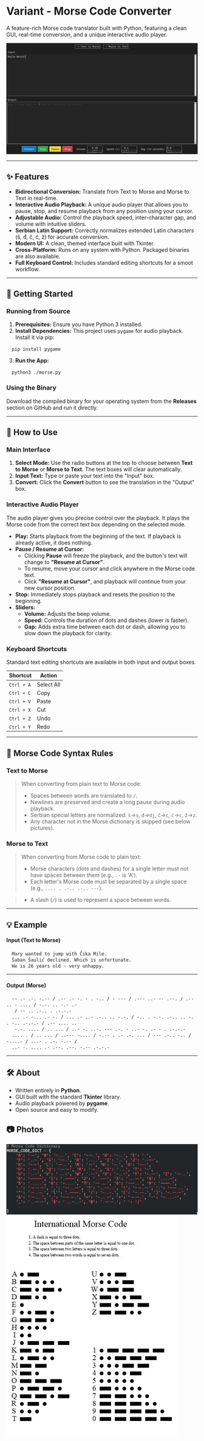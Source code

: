 # Variant - Morse Code Converter
 
   A feature-rich Morse code translator built with Python, featuring a clean GUI,
   real-time conversion, and a unique interactive audio player.
   
   ![Morse Code Sample](/Morse-Code/morseappsample.png "Sample Morse Code")
   
   ---
   
   ## ✨ Features
   
   *   **Bidirectional Conversion:** Translate from Text to Morse and Morse to Text in
   real-time.
   *   **Interactive Audio Playback:** A unique audio player that allows you to pause,
      stop, and resume playback from any position using your cursor.
   *   **Adjustable Audio:** Control the playback speed, inter-character gap, and
   volume with intuitive sliders.
   *   **Serbian Latin Support:** Correctly normalizes extended Latin characters (š,
   đ, č, ć, ž) for accurate conversion.
   *   **Modern UI:** A clean, themed interface built with Tkinter.
   *   **Cross-Platform:** Runs on any system with Python. Packaged binaries are also
   available.
   *   **Full Keyboard Control:** Includes standard editing shortcuts for a smoot workflow.
   
   ---
  
   ## 🚀 Getting Started
   
   ### Running from Source
   
   1.  **Prerequisites:** Ensure you have Python 3 installed.
   2.  **Install Dependencies:** This project uses `pygame` for audio playback.
      Install it via pip:

      pip install pygame


   3.  **Run the App:**

      python3 ./morse.py


   
   ### Using the Binary
   Download the compiled binary for your operating system from the **Releases**
  section on GitHub and run it directly.
   
   ---
  
   ## 📖 How to Use
   
   ### Main Interface
   1.  **Select Mode:** Use the radio buttons at the top to choose between **Text to
   Morse** or **Morse to Text**. The text boxes will clear automatically.
   2.  **Input Text:** Type or paste your text into the "Input" box.
   3.  **Convert:** Click the **Convert** button to see the translation in the
   "Output" box.
   
   ### Interactive Audio Player
   The audio player gives you precise control over the playback. It plays the Morse
      code from the correct text box depending on the selected mode.
   
   *   **Play:** Starts playback from the beginning of the text. If playback is
   already active, it does nothing.
   *   **Pause / Resume at Cursor:**
       *   Clicking **Pause** will freeze the playback, and the button's text will
   change to **"Resume at Cursor"**.
       *   To resume, move your cursor and click anywhere in the Morse code text.
       *   Click **"Resume at Cursor"**, and playback will continue from your new
   cursor position.
   *   **Stop:** Immediately stops playback and resets the position to the beginning.
   *   **Sliders:**
       *   **Volume:** Adjusts the beep volume.
       *   **Speed:** Controls the duration of dots and dashes (lower is faster).
       *   **Gap:** Adds extra time between each dot or dash, allowing you to slow
   down the playback for clarity.
   
   ### Keyboard Shortcuts
   Standard text editing shortcuts are available in both input and output boxes.
    
   | Shortcut      | Action         |
   |---------------|----------------|
   | `Ctrl + A`    | Select All     |
   | `Ctrl + C`    | Copy           |
   | `Ctrl + V`    | Paste          |
   | `Ctrl + X`    | Cut            |
   | `Ctrl + Z`    | Undo           |
   | `Ctrl + Y`    | Redo           |
   
   ---
  
   ## 📝 Morse Code Syntax Rules
  
   ### Text to Morse
   > When converting from plain text to Morse code:
   > *   Spaces between words are translated to `/`.
   > *   Newlines are preserved and create a long pause during audio playback.
   > *   Serbian special letters are normalized: `š`→`s`, `đ`→`dj`, `č`→`c`, `ć`→`c`,
      `ž`→`z`.
   > *   Any character not in the Morse dictionary is skipped (see below pictures).
  
   ### Morse to Text
   > When converting from Morse code to plain text:
   > *   Morse characters (dots and dashes) for a single letter must not have spaces
      between them (e.g., `.-` is 'A').
   > *   Each letter's Morse code must be separated by a single space (e.g., `.... . .-.. .-.. ---`).
      
   > *   A slash (`/`) is used to represent a space between words.
   
  ---
   
   ## 💡 Example
   
   #### Input (Text to Morse)
```
  Mary wanted to jump with Čika Mile.
  Šaban Šaulić declined. Which is unfortunate.
  He is 26 years old - very unhappy.
```
  
  ---

  
  #### Output (Morse)
```
  -- .- .-. -.-- / .-- .- -. - . -.. / - --- / .--- ..- -- .--. / .-- .. - .... / -.-. .. -.- .-
   / -- .. .-.. . .-.-.-
  ... .- -... .- -. / ... .- ..- .-.. .. -.-. / -.. . -.-. .-.. .. -. . -.. .-.-.- / .-- .... ..
   -.-. .... / .. ... / ..- -. ..-. --- .-. - ..- -. .- - . .-.-.-
  .... . / .. ... / ..--- -.... / -.-- . .- .-. ... / --- .-.. -.. / -....- / ...- . .-. -.-- /
  ..- -. .... .- .--. .--. -.-- .-.-.-

```
  
 ---
 
 ## 🛠️ About
 
 *   Written entirely in **Python**.
 *   GUI built with the standard **Tkinter** library.
 *   Audio playback powered by **pygame**.
 *   Open source and easy to modify.

 ## 📷 Photos

![Morse Code Sample](/Morse-Code/morse.png "Sample Morse Code")
![Morse Code Sample](/Morse-Code/OIP.jpg "Sample Morse Code")
